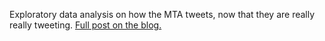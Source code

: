 Exploratory data analysis on how the MTA tweets, now that they are really really tweeting. [Full post on the blog.](https://afriedman412.github.io/The-MTA-Discovers-Twitter/)